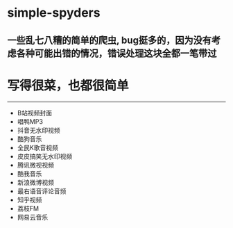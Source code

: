 # simple-spyders
一些乱七八糟的简单的爬虫, bug挺多的，因为没有考虑各种可能出错的情况，错误处理这块全都一笔带过
---
# 写得很菜，也都很简单
---
* B站视频封面
* 唱鸭MP3
* 抖音无水印视频
* 酷狗音乐
* 全民K歌音视频
* 皮皮搞笑无水印视频
* 腾讯微视视频
* 酷我音乐
* 新浪微博视频
* 最右语音评论音频
* 知乎视频
* 荔枝FM
* 网易云音乐